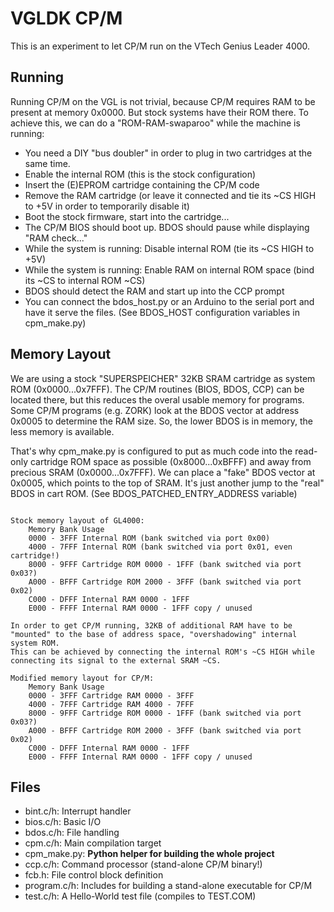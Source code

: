 # VGLDK CP/M

This is an experiment to let CP/M run on the VTech Genius Leader 4000.

## Running

Running CP/M on the VGL is not trivial, because CP/M requires RAM to be present at memory 0x0000. But stock systems have their ROM there.
To achieve this, we can do a "ROM-RAM-swaparoo" while the machine is running:
 - You need a DIY "bus doubler" in order to plug in two cartridges at the same time.
 - Enable the internal ROM (this is the stock configuration)
 - Insert the (E)EPROM cartridge containing the CP/M code
 - Remove the RAM cartridge (or leave it connected and tie its ~CS HIGH to +5V in order to temporarily disable it)
 - Boot the stock firmware, start into the cartridge...
 - The CP/M BIOS should boot up. BDOS should pause while displaying "RAM check..."
 - While the system is running: Disable internal ROM (tie its ~CS HIGH to +5V)
 - While the system is running: Enable RAM on internal ROM space (bind its ~CS to internal ROM ~CS)
 - BDOS should detect the RAM and start up into the CCP prompt
 - You can connect the bdos_host.py or an Arduino to the serial port and have it serve the files. (See BDOS_HOST configuration variables in cpm_make.py)


## Memory Layout

We are using a stock "SUPERSPEICHER" 32KB SRAM cartridge as system ROM (0x0000...0x7FFF).
The CP/M routines (BIOS, BDOS, CCP) can be located there, but this reduces the overal usable memory for programs.
Some CP/M programs (e.g. ZORK) look at the BDOS vector at address 0x0005 to determine the RAM size. So, the lower BDOS is in memory, the less memory is available.

That's why cpm_make.py is configured to put as much code into the read-only cartridge ROM space as possible (0x8000...0xBFFF) and away from precious SRAM (0x0000...0x7FFF).
We can place a "fake" BDOS vector at 0x0005, which points to the top of SRAM. It's just another jump to the "real" BDOS in cart ROM. (See BDOS_PATCHED_ENTRY_ADDRESS variable)

```

Stock memory layout of GL4000:
	Memory Bank	Usage
	0000 - 3FFF	Internal ROM (bank switched via port 0x00)
	4000 - 7FFF	Internal ROM (bank switched via port 0x01, even cartridge!)
	8000 - 9FFF	Cartridge ROM 0000 - 1FFF (bank switched via port 0x03?)
	A000 - BFFF	Cartridge ROM 2000 - 3FFF (bank switched via port 0x02)
	C000 - DFFF	Internal RAM 0000 - 1FFF
	E000 - FFFF	Internal RAM 0000 - 1FFF copy / unused

In order to get CP/M running, 32KB of additional RAM have to be
"mounted" to the base of address space, "overshadowing" internal system ROM.
This can be achieved by connecting the internal ROM's ~CS HIGH while
connecting its signal to the external SRAM ~CS.

Modified memory layout for CP/M:
	Memory Bank	Usage
	0000 - 3FFF	Cartridge RAM 0000 - 3FFF
	4000 - 7FFF	Cartridge RAM 4000 - 7FFF
	8000 - 9FFF	Cartridge ROM 0000 - 1FFF (bank switched via port 0x03?)
	A000 - BFFF	Cartridge ROM 2000 - 3FFF (bank switched via port 0x02)
	C000 - DFFF	Internal RAM 0000 - 1FFF
	E000 - FFFF	Internal RAM 0000 - 1FFF copy / unused

```


## Files

 - bint.c/h: Interrupt handler
 - bios.c/h: Basic I/O
 - bdos.c/h: File handling
 - cpm.c/h: Main compilation target
 - cpm_make.py: **Python helper for building the whole project**
 - ccp.c/h: Command processor (stand-alone CP/M binary!)
 - fcb.h: File control block definition
 - program.c/h: Includes for building a stand-alone executable for CP/M
 - test.c/h: A Hello-World test file (compiles to TEST.COM)


